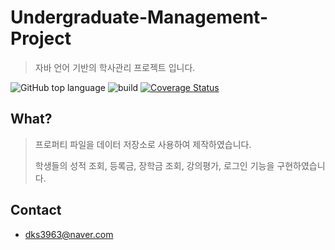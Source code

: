 # Undergraduate-Management-Project
> 자바 언어 기반의 학사관리 프로젝트 입니다.

![GitHub top language](https://img.shields.io/github/languages/top/hongbeomi/Undergraduate-Management-Project.svg?color=deepgreen&logo=java) ![build](https://travis-ci.org/hongbeomi/Undergraduate-Management-Project.svg?branch=master) [![Coverage Status](https://coveralls.io/repos/github/hongbeomi/Undergraduate-Management-Project/badge.svg?branch=master)](https://coveralls.io/github/hongbeomi/Undergraduate-Management-Project?branch=master)

## What?

> 프로퍼티 파일을 데이터 저장소로 사용하여 제작하였습니다.
>
> 학생들의 성적 조회,  등록금, 장학금 조회, 강의평가, 로그인 기능을 구현하였습니다.

## Contact

- dks3963@naver.com


